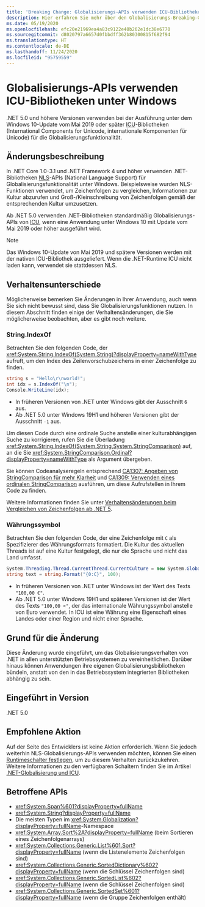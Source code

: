 ```yaml
---
title: 'Breaking Change: Globalisierungs-APIs verwenden ICU-Bibliotheken unter Windows'
description: Hier erfahren Sie mehr über den Globalisierungs-Breaking-Change in .NET 5.0, bei dem anstelle von NLS ICU-Bibliotheken für Globalisierungsfunktionen verwendet werden.
ms.date: 05/19/2020
ms.openlocfilehash: efc20e21969ea4a83c9122e40b262e1dc38e6770
ms.sourcegitcommit: d8020797a6657d0fbbdff362b80300815f682f94
ms.translationtype: HT
ms.contentlocale: de-DE
ms.lasthandoff: 11/24/2020
ms.locfileid: "95759559"
---
```

# <a name="globalization-apis-use-icu-libraries-on-windows"></a>Globalisierungs-APIs verwenden ICU-Bibliotheken unter Windows

.NET 5.0 und höhere Versionen verwenden bei der Ausführung unter dem Windows 10-Update vom Mai 2019 oder später [ICU](http://site.icu-project.org/home)-Bibliotheken (International Components for Unicode, internationale Komponenten für Unicode) für die Globalisierungsfunktionalität.

## <a name="change-description"></a>Änderungsbeschreibung

In .NET Core 1.0-3.1 und .NET Framework 4 und höher verwenden .NET-Bibliotheken [NLS](/windows/win32/intl/national-language-support)-APIs (National Language Support) für Globalisierungsfunktionalität unter Windows. Beispielsweise wurden NLS-Funktionen verwendet, um Zeichenfolgen zu vergleichen, Informationen zur Kultur abzurufen und Groß-/Kleinschreibung von Zeichenfolgen gemäß der entsprechenden Kultur umzusetzen.

Ab .NET 5.0 verwenden .NET-Bibliotheken standardmäßig Globalisierungs-APIs von [ICU](http://site.icu-project.org/home), wenn eine Anwendung unter Windows 10 mit Update vom Mai 2019 oder höher ausgeführt wird.

> [!NOTE]
> Das Windows 10-Update von Mai 2019 und spätere Versionen werden mit der nativen ICU-Bibliothek ausgeliefert. Wenn die .NET-Runtime ICU nicht laden kann, verwendet sie stattdessen NLS.

## <a name="behavioral-differences"></a>Verhaltensunterschiede

Möglicherweise bemerken Sie Änderungen in Ihrer Anwendung, auch wenn Sie sich nicht bewusst sind, dass Sie Globalisierungsfunktionen nutzen. In diesem Abschnitt finden einige der Verhaltensänderungen, die Sie möglicherweise beobachten, aber es gibt noch weitere.

### <a name="stringindexof"></a>String.IndexOf

Betrachten Sie den folgenden Code, der <xref:System.String.IndexOf(System.String)?displayProperty=nameWithType> aufruft, um den Index des Zeilenvorschubzeichens in einer Zeichenfolge zu finden.

```csharp
string s = "Hello\r\nworld!";
int idx = s.IndexOf("\n");
Console.WriteLine(idx);
```

- In früheren Versionen von .NET unter Windows gibt der Ausschnitt `6` aus.
- Ab .NET 5.0 unter Windows 19H1 und höheren Versionen gibt der Ausschnitt `-1` aus.

Um diesen Code durch eine ordinale Suche anstelle einer kulturabhängigen Suche zu korrigieren, rufen Sie die Überladung <xref:System.String.IndexOf(System.String,System.StringComparison)> auf, an die Sie <xref:System.StringComparison.Ordinal?displayProperty=nameWithType> als Argument übergeben.

Sie können Codeanalyseregeln entsprechend [CA1307: Angeben von StringComparison für mehr Klarheit](../../../../fundamentals/code-analysis/quality-rules/ca1307.md) und [CA1309: Verwenden eines ordinalen StringComparison](../../../../fundamentals/code-analysis/quality-rules/ca1309.md) ausführen, um diese Aufrufstellen in Ihrem Code zu finden.

Weitere Informationen finden Sie unter [Verhaltensänderungen beim Vergleichen von Zeichenfolgen ab .NET 5](../../../../standard/base-types/string-comparison-net-5-plus.md).

### <a name="currency-symbol"></a>Währungssymbol

Betrachten Sie den folgenden Code, der eine Zeichenfolge mit `C` als Spezifizierer des Währungsformats formatiert. Die Kultur des aktuellen Threads ist auf eine Kultur festgelegt, die nur die Sprache und nicht das Land umfasst.

```csharp
System.Threading.Thread.CurrentThread.CurrentCulture = new System.Globalization.CultureInfo("de");
string text = string.Format("{0:C}", 100);
```

- In früheren Versionen von .NET unter Windows ist der Wert des Texts `"100,00 €"`.
- Ab .NET 5.0 unter Windows 19H1 und späteren Versionen ist der Wert des Texts `"100,00 ¤"`, der das internationale Währungssymbol anstelle von Euro verwendet. In ICU ist eine Währung eine Eigenschaft eines Landes oder einer Region und nicht einer Sprache.

## <a name="reason-for-change"></a>Grund für die Änderung

Diese Änderung wurde eingeführt, um das Globalisierungsverhalten von .NET in allen unterstützten Betriebssystemen zu vereinheitlichen. Darüber hinaus können Anwendungen ihre eigenen Globalisierungsbibliotheken bündeln, anstatt von den in das Betriebssystem integrierten Bibliotheken abhängig zu sein.

## <a name="version-introduced"></a>Eingeführt in Version

.NET 5.0

## <a name="recommended-action"></a>Empfohlene Aktion

Auf der Seite des Entwicklers ist keine Aktion erforderlich. Wenn Sie jedoch weiterhin NLS-Globalisierungs-APIs verwenden möchten, können Sie einen [Runtimeschalter festlegen](../../../run-time-config/globalization.md#nls), um zu diesem Verhalten zurückzukehren. Weitere Informationen zu den verfügbaren Schaltern finden Sie im Artikel [.NET-Globalisierung und ICU](../../../../standard/globalization-localization/globalization-icu.md).

## <a name="affected-apis"></a>Betroffene APIs

- <xref:System.Span%601?displayProperty=fullName>
- <xref:System.String?displayProperty=fullName>
- Die meisten Typen im <xref:System.Globalization?displayProperty=fullName>-Namespace
- <xref:System.Array.Sort%2A?displayProperty=fullName> (beim Sortieren eines Zeichenfolgenarrays)
- <xref:System.Collections.Generic.List%601.Sort?displayProperty=fullName> (wenn die Listenelemente Zeichenfolgen sind)
- <xref:System.Collections.Generic.SortedDictionary%602?displayProperty=fullName> (wenn die Schlüssel Zeichenfolgen sind)
- <xref:System.Collections.Generic.SortedList%602?displayProperty=fullName> (wenn die Schlüssel Zeichenfolgen sind)
- <xref:System.Collections.Generic.SortedSet%601?displayProperty=fullName> (wenn die Gruppe Zeichenfolgen enthält)

<!--

### Affected APIs

- ``T:System.Span`1``
- `T:System.String`
- `N:System.Globalization`
- `Overload:System.Array.Sort`
- ``M:System.Collections.Generic.List`1.Sort``
- ``T:System.Collections.Generic.SortedDictionary`2``
- ``T:System.Collections.Generic.SortedList`2``
- ``T:System.Collections.Generic.SortedSet`1``

### Category

- Core .NET libraries
- Globalization

-->
